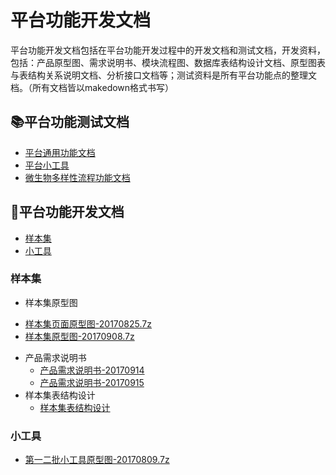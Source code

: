 平台功能开发文档
=============
平台功能开发文档包括在平台功能开发过程中的开发文档和测试文档，开发资料，包括：产品原型图、需求说明书、模块流程图、数据库表结构设计文档、原型图表与表结构关系说明文档、分析接口文档等；测试资料是所有平台功能点的整理文档。（所有文档皆以makedown格式书写）

## :books:平台功能测试文档
* [平台通用功能文档](/devdoc/平台功能开发文档/平台通用功能文档)
* [平台小工具](/devdoc/平台功能开发文档/平台小工具)
* [微生物多样性流程功能文档](/devdoc/平台功能开发文档/微生物多样性流程功能文档)

## :dvd:平台功能开发文档
* [样本集](#user-content-样本集)
* [小工具](#user-content-小工具)



### 样本集

* 样本集原型图
 + [样本集页面原型图-20170825.7z](rp/样本集原型图-20170825.7z)
 + [样本集原型图-20170908.7z](rp/样本集原型图-20170908.7z)
* 产品需求说明书
  *  [产品需求说明书-20170914](/devdoc/平台功能开发文档/样本集产品需求说明书-20170914)
  * [产品需求说明书-20170915](/devdoc/平台功能开发文档/样本集产品需求说明书-20170915)
* 样本集表结构设计
  *  [样本集表结构设计](/devdoc/平台功能开发文档/样本集表结构设计)

### 小工具

* [第一二批小工具原型图-20170809.7z](rp/第一二批小工具原型图-20170809.7z)

